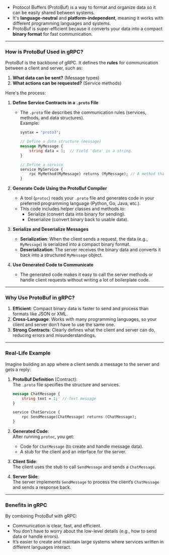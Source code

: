 - Protocol Buffers (ProtoBuf) is a way to format and organize data so it can be easily shared between systems.
- It's **language-neutral** and **platform-independent**, meaning it works with different programming languages and systems.
- ProtoBuf is super-efficient because it converts your data into a compact **binary format** for fast communication.

---

### **How is ProtoBuf Used in gRPC?**

ProtoBuf is the backbone of gRPC. It defines the **rules** for communication between a client and server, such as:

1. **What data can be sent?** (Message types)
2. **What actions can be requested?** (Service methods)

Here's the process:

1. **Define Service Contracts in a `.proto` File**
    
    - The `.proto` file describes the communication rules (services, methods, and data structures).  
        Example:
        
        ```proto
        syntax = "proto3";
        
        // Define a data structure (message)
        message MyMessage {
            string data = 1;  // Field 'data' is a string.
        }
        
        // Define a service
        service MyService {
            rpc MyMethod(MyMessage) returns (MyMessage); // A method that takes and returns MyMessage.
        }
        ```
        
2. **Generate Code Using the ProtoBuf Compiler**
    
    - A tool (`protoc`) reads your `.proto` file and generates code in your preferred programming language (Python, Go, Java, etc.).
    - This code includes helper classes and methods to:
        - Serialize (convert data into binary for sending).
        - Deserialize (convert binary back to usable data).
3. **Serialize and Deserialize Messages**
    
    - **Serialization**: When the client sends a request, the data (e.g., `MyMessage`) is serialized into a compact binary format.
    - **Deserialization**: The server receives the binary data and converts it back into a structured `MyMessage` object.
4. **Use Generated Code to Communicate**
    
    - The generated code makes it easy to call the server methods or handle client requests without writing a lot of boilerplate code.

---

### **Why Use ProtoBuf in gRPC?**

1. **Efficient**: Compact binary data is faster to send and process than formats like JSON or XML.
2. **Cross-Language**: Works with many programming languages, so your client and server don’t have to use the same one.
3. **Strong Contracts**: Clearly defines what the client and server can do, reducing errors and misunderstandings.

---

### **Real-Life Example**

Imagine building an app where a client sends a message to the server and gets a reply:

1. **ProtoBuf Definition** (Contract):  
    The `.proto` file specifies the structure and services.
    
    ```proto
    message ChatMessage {
        string text = 1;  // Text message
    }
    
    service ChatService {
        rpc SendMessage(ChatMessage) returns (ChatMessage);
    }
    ```
    
2. **Generated Code**:  
    After running `protoc`, you get:
    
    - Code for `ChatMessage` (to create and handle message data).
    - A stub for the client and an interface for the server.
3. **Client Side**:  
    The client uses the stub to call `SendMessage` and sends a `ChatMessage`.
    
4. **Server Side**:  
    The server implements `SendMessage` to process the client’s `ChatMessage` and sends a response back.
    

---

### **Benefits in gRPC**

By combining ProtoBuf with gRPC:

- Communication is clear, fast, and efficient.
- You don’t have to worry about the low-level details (e.g., how to send data or handle errors).
- It’s easier to create and maintain large systems where services written in different languages interact.